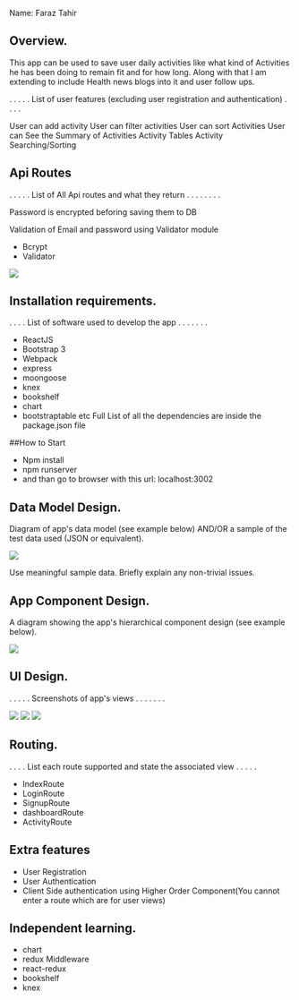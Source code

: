 
Name: Faraz Tahir

## Overview.
This app can be used to save user daily activities like what kind of Activities he has been doing to remain fit and for how long. Along with that I am extending to include Health news blogs into it and user follow ups.

 . . . . . List of user features (excluding user registration and authentication) . . . . 
 
 User can add activity
 User can filter activities
 User can sort Activities
 User can See the Summary of Activities
 Activity Tables
 Activity Searching/Sorting
 

## Api Routes
. . . . . List of All Api routes and what they return . . . . . . . .

Password is encrypted beforing saving them to DB 

Validation of Email and password using Validator module

+ Bcrypt
+ Validator

![][Api]

## Installation requirements.
. . . .  List of software used to develop the app . . . . . . . 
+ ReactJS 
+ Bootstrap 3
+ Webpack 
+ express
+ moongoose
+ knex
+ bookshelf 
+ chart
+ bootstraptable etc 
Full List of all the dependencies are inside the package.json file

##How to Start
+ Npm install
+ npm runserver
+ and than go to browser with this url: localhost:3002



## Data Model Design.

Diagram of app's data model (see example below) AND/OR a sample of the test data used (JSON or equivalent).

![][model]

Use meaningful sample data. Briefly explain any non-trivial issues.

## App Component Design.

A diagram showing the app's hierarchical component design (see example below). 

![][components]

## UI Design.

. . . . . Screenshots of app's views . . . . . . . 

![][Dashboard]
![][Home]
![][Activity]

## Routing.
. . . . List each route supported and state the associated view . . . . . 

+ IndexRoute
+ LoginRoute
+ SignupRoute
+ dashboardRoute
+ ActivityRoute


## Extra features
+ User Registration
+ User Authentication
+ Client Side authentication using Higher Order Component(You cannot enter a route which are for user views) 

## Independent learning.
+ chart
+ redux Middleware
+ react-redux
+ bookshelf
+ knex


[components]:./component.png
[model]: ./model.png
[Dashboard]: ./Dashboard.png
[Home]: ./Home.png
[Activity]: ./Activity.png
[Activity]: ./Activity.png
[Api]:./api